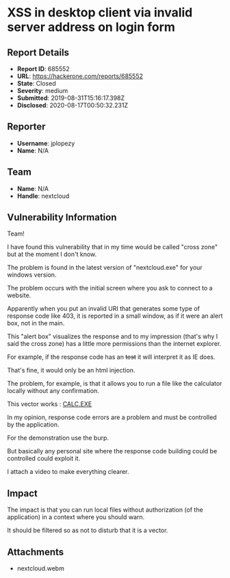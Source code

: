 # XSS in desktop client via invalid server address on login form

## Report Details
- **Report ID**: 685552
- **URL**: https://hackerone.com/reports/685552
- **State**: Closed
- **Severity**: medium
- **Submitted**: 2019-08-31T15:16:17.398Z
- **Disclosed**: 2020-08-17T00:50:32.231Z

## Reporter
- **Username**: jplopezy
- **Name**: N/A

## Team
- **Name**: N/A
- **Handle**: nextcloud

## Vulnerability Information
Team!

I have found this vulnerability that in my time would be called "cross zone" but at the moment I don't know.

The problem is found in the latest version of "nextcloud.exe" for your windows version.

The problem occurs with the initial screen where you ask to connect to a website.

Apparently when you put an invalid URI that generates some type of response code like 403, it is reported in a small window, as if it were an alert box, not in the main.

This "alert box" visualizes the response and to my impression (that's why I said the cross zone) has a little more permissions than the internet explorer.

For example, if the response code has an <S> test</S> it will interpret it as IE does.

That's fine, it would only be an html injection.

The problem, for example, is that it allows you to run a file like the calculator locally without any confirmation.

This vector works : <A HREF="file:///C:/WINDOWS/system32/calc.exe">CALC.EXE</A>

In my opinion, response code errors are a problem and must be controlled by the application.

For the demonstration use the burp.

But basically any personal site where the response code building could be controlled could exploit it.

I attach a video to make everything clearer.

## Impact

The impact is that you can run local files without authorization (of the application) in a context where you should warn.

It should be filtered so as not to disturb that it is a vector.

## Attachments
- nextcloud.webm
